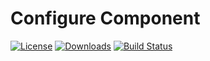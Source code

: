 # Configure Component
[![License](https://img.shields.io/github/license/radphp/configure.svg)](https://github.com/radphp/configure) [![Downloads](https://img.shields.io/packagist/dt/radphp/configure.svg)](https://github.com/radphp/configure) [![Build Status](https://travis-ci.org/radphp/configure.svg)](https://travis-ci.org/radphp/configure)

